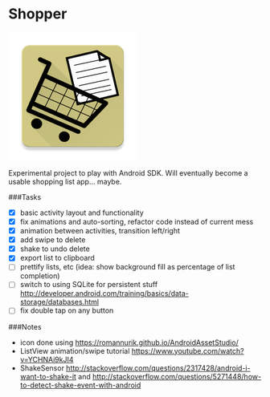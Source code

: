 # Shopper

![icon](https://raw.githubusercontent.com/fmilitao/shopper-android/master/icons/web_hi_res_256.png )

Experimental project to play with Android SDK.
Will eventually become a usable shopping list app... maybe.

###Tasks

- [x] basic activity layout and functionality
- [x] fix animations and auto-sorting, refactor code instead of current mess
- [x] animation between activities, transition left/right
- [X] add swipe to delete
- [x] shake to undo delete
- [x] export list to clipboard
- [ ] prettify lists, etc (idea: show background fill as percentage of list completion)
- [ ] switch to using SQLite for persistent stuff http://developer.android.com/training/basics/data-storage/databases.html
- [ ] fix double tap on any button

###Notes

 * icon done using https://romannurik.github.io/AndroidAssetStudio/
 * ListView animation/swipe tutorial https://www.youtube.com/watch?v=YCHNAi9kJI4
 * ShakeSensor http://stackoverflow.com/questions/2317428/android-i-want-to-shake-it and  http://stackoverflow.com/questions/5271448/how-to-detect-shake-event-with-android